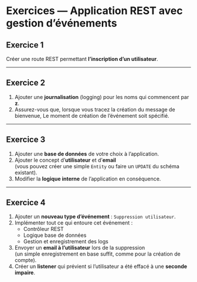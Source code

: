 # Exercices — Application REST avec gestion d’événements

## Exercice 1
Créer une route REST permettant **l’inscription d’un utilisateur**.

---

## Exercice 2
1. Ajouter une **journalisation** (logging) pour les noms qui commencent par **z**.  
2. Assurez-vous que, lorsque vous tracez la création du message de bienvenue, Le moment de création de l’événement soit spécifié.

---

## Exercice 3
1. Ajouter une **base de données** de votre choix à l’application.
2. Ajouter le concept d’**utilisateur** et d’**email**  
   (vous pouvez créer une simple `Entity` ou faire un `UPDATE` du schéma existant).
3. Modifier la **logique interne** de l’application en conséquence.

---

## Exercice 4
1. Ajouter un **nouveau type d’événement** : `Suppression utilisateur`.
2. Implémenter tout ce qui entoure cet événement :
    - Contrôleur REST
    - Logique base de données
    - Gestion et enregistrement des logs
3. Envoyer un **email à l’utilisateur** lors de la suppression  
   (un simple enregistrement en base suffit, comme pour la création de compte).
4. Créer un **listener** qui prévient si l’utilisateur a été effacé à une **seconde impaire**.

